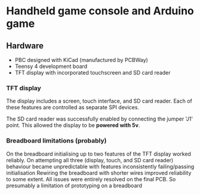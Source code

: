 # Handheld game console and Arduino game

## Hardware

- PBC designed with KiCad (manufactured by PCBWay)
- Teensy 4 development board 
- TFT display with incorporated touchscreen and SD card reader

### TFT display

The display includes a screen, touch interface, and SD card reader. Each of these features are controlled as separate SPI devices.

The SD card reader was successfully enabled by connecting the jumper 'J1' point. This allowed the display to be **powered with 5v**.

### Breadboard limitations (probably)
On the breadboard initialising up to two features of the TFT display worked reliably. On attempting all three (display, touch, and SD card reader) behaviour became unpredictable with features inconsistently failing/passing initialisation Rewiring the breadboard with shorter wires improved reliability to some extent. All issues were entirely resolved on the final PCB. So presumably a limitation of prototyping on a breadboard